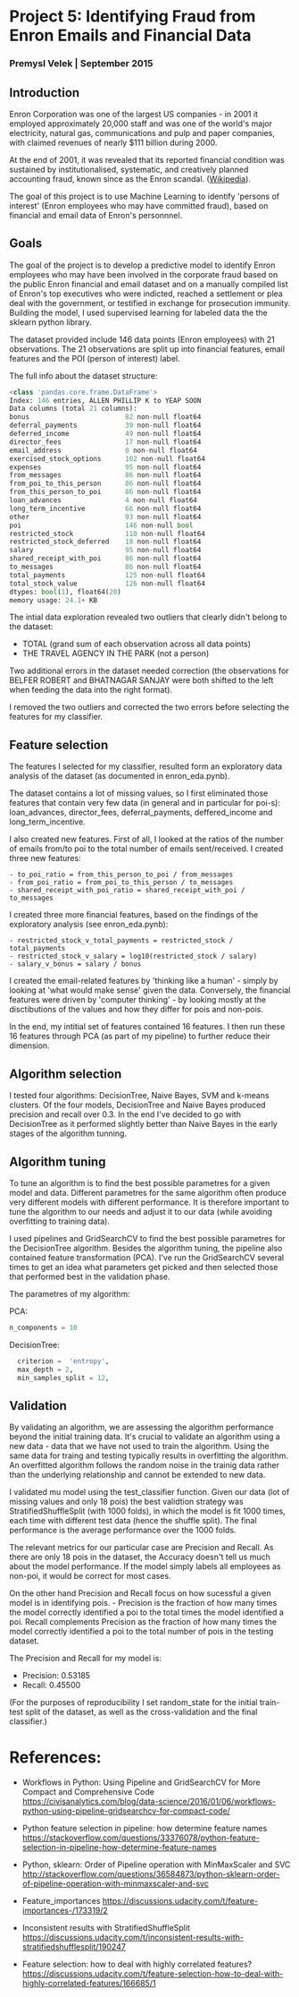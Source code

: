 
# Project 5: Identifying Fraud from Enron Emails and Financial Data
### Premysl Velek | September 2015

## Introduction

Enron Corporation was one of the largest US companies  - in 2001 it employed approximately 20,000 staff and was one of the world's major electricity, natural gas, communications and pulp and paper companies, with claimed revenues of nearly $111 billion during 2000.

At the end of 2001, it was revealed that its reported financial condition was sustained by institutionalised, systematic, and creatively planned accounting fraud, known since as the Enron scandal. ([Wikipedia](https://en.wikipedia.org/wiki/Enron)).

The goal of this project is to use Machine Learning to identify 'persons of interest' (Enron employees who may have committed fraud), based on financial and email data of Enron's personnnel.

## Goals
The goal of the project is to develop a predictive model to identify Enron employees who may have been involved in  the corporate fraud  based on the public Enron financial and email dataset and on a manually compiled list of Enron's top executives who were indicted, reached a settlement or plea deal with the government, or testified in exchange for prosecution immunity. Building the model, I used supervised learning for labeled data the the sklearn python library.

The dataset provided include 146 data points (Enron employees) with 21 observations. The 21 observations are split up into financial features, email features and the POI (person of interest) label.

The full info about the dataset structure:

```python
<class 'pandas.core.frame.DataFrame'>
Index: 146 entries, ALLEN PHILLIP K to YEAP SOON
Data columns (total 21 columns):
bonus                        82 non-null float64
deferral_payments            39 non-null float64
deferred_income              49 non-null float64
director_fees                17 non-null float64
email_address                0 non-null float64
exercised_stock_options      102 non-null float64
expenses                     95 non-null float64
from_messages                86 non-null float64
from_poi_to_this_person      86 non-null float64
from_this_person_to_poi      86 non-null float64
loan_advances                4 non-null float64
long_term_incentive          66 non-null float64
other                        93 non-null float64
poi                          146 non-null bool
restricted_stock             110 non-null float64
restricted_stock_deferred    18 non-null float64
salary                       95 non-null float64
shared_receipt_with_poi      86 non-null float64
to_messages                  86 non-null float64
total_payments               125 non-null float64
total_stock_value            126 non-null float64
dtypes: bool(1), float64(20)
memory usage: 24.1+ KB
```

The intial data exploration revealed two outliers that clearly didn't belong to the dataset:

- TOTAL (grand sum of each observation across all data points)
- THE TRAVEL AGENCY IN THE PARK (not a person)

Two additional errors in the dataset needed correction (the observations for BELFER ROBERT and BHATNAGAR SANJAY were both shifted to the left when feeding the data into the right format).

I removed the two outliers and corrected the two errors before selecting the features for my classifier.

## Feature selection

The features I selected for my classifier, resulted form an exploratory data analysis of the dataset (as documented in enron_eda.pynb).

The dataset contains a lot of missing values, so I first eliminated those features that contain very few data (in general and in particular for poi-s): loan_advances, director_fees, deferral_payments, deffered_income and long_term_incentive.

I also created new features. First of all, I looked at the ratios of the number of emails from/to poi to the total number of emails sent/received. I created three new features:
```
- to_poi_ratio = from_this_person_to_poi / from_messages      
- from_poi_ratio = from_poi_to_this_person / to_messages
- shared_receipt_with_poi_ratio = shared_receipt_with_poi / to_messages
```

I created three more financial features, based on the findings of the exploratory analysis (see enron_eda.pynb):
```
- restricted_stock_v_total_payments = restricted_stock / total_payments
- restricted_stock_v_salary = log10(restricted_stock / salary)
- salary_v_bonus = salary / bonus
```
I created the email-related features by 'thinking like a human' - simply by looking at 'what would make sense' given the data. Conversely, the financial features were driven by 'computer thinking' - by looking mostly at the disctibutions of the values and how they differ for pois and non-pois.

In the end, my intitial set of features contained 16 features. I then run these 16 features through PCA (as part of my pipeline) to further reduce their dimension.


## Algorithm selection 

I tested four algorithms: DecisionTree, Naive Bayes, SVM and k-means clusters. Of the four models, DecisionTree and Naive Bayes produced precision and recall over 0.3. In the end I've decided to go with DecisionTree as it performed slightly better than Naive Bayes in the early stages of the algorithm tunning.


## Algorithm tuning

To tune an algorithm is to find the best possible parametres for a given model and data. Different parametres for the same algorithm often produce very different models with different performance. It is therefore important to tune the algorithm to our needs and adjust it to our data (while avoiding overfitting to training data).

I used pipelines and GridSearchCV to find the best possible parametres for the DecisionTree algorithm. Besides the algorithm tuning, the pipeline also contained feature transformation (PCA). I've run the GridSearchCV several times to get an idea what parameters get picked and then selected those that performed best in the validation phase.

The parametres of my algorithm:

PCA:
```python  
n_components = 10
```
DecisionTree:
```python  
  criterion =  'entropy',
  max_depth = 2,
  min_samples_split = 12,
```

## Validation

By validating an algorithm, we are assessing the algorithm performance beyond the initial training data. It's crucial to validate an algorithm using a new data - data that we have not used to train the algorithm. Using the same data for traing and testing typically results in overfitting the algorithm. An overfitted algorithm follows the random noise in the trainig data rather than the underlying relationship and cannot be extended to new data.

I validated mu model using the test_classifier function. Given our data (lot of missing values and only 18 pois) the best validtion strategy was StratifiedShuffleSplit (with 1000 folds), in which the model is fit 1000 times, each time with different test data (hence the shuffle split). The final performance is the average performance over the 1000 folds.

The relevant metrics for our particular case are Precision and Recall. As there are only 18 pois in the dataset, the Accuracy doesn't tell us much about the model performance. If the model simply labels all employees as non-poi, it would be correct for most cases. 

On the other hand Precision and Recall focus on how sucessful a given model is in identifying pois. - Precision is the fraction of how many times the model correctly identified a poi to the total times the model identified a poi. Recall complements Precision as the fraction of how many times the model correctly identified a poi to the total number of pois in the testing dataset.

The Precision and Recall for my model is:

- Precision: 0.53185
- Recall: 0.45500

(For the purposes of reproducibility I set random_state for the initial train-test split of the dataset, as well as the cross-validation and the final classifier.)

# References:

- Workflows in Python: Using Pipeline and GridSearchCV for More Compact and Comprehensive Code
https://civisanalytics.com/blog/data-science/2016/01/06/workflows-python-using-pipeline-gridsearchcv-for-compact-code/ 


- Python feature selection in pipeline: how determine feature names
https://stackoverflow.com/questions/33376078/python-feature-selection-in-pipeline-how-determine-feature-names


- Python, sklearn: Order of Pipeline operation with MinMaxScaler and SVC
http://stackoverflow.com/questions/36584873/python-sklearn-order-of-pipeline-operation-with-minmaxscaler-and-svc


- Feature_importances
https://discussions.udacity.com/t/feature-importances-/173319/2


- Inconsistent results with StratifiedShuffleSplit
https://discussions.udacity.com/t/inconsistent-results-with-stratifiedshufflesplit/190247


- Feature selection: how to deal with highly correlated features?
https://discussions.udacity.com/t/feature-selection-how-to-deal-with-highly-correlated-features/166685/1
